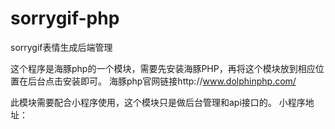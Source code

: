 # sorrygif-php
sorrygif表情生成后端管理

这个程序是海豚php的一个模块，需要先安装海豚PHP，再将这个模块放到相应位置在后台点击安装即可。
海豚php官网链接http://www.dolphinphp.com/

此模块需要配合小程序使用，这个模块只是做后台管理和api接口的。
小程序地址：
